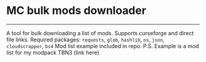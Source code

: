 # MC bulk mods downloader
-------------------------
A tool for bulk downloading a list of mods. Supports curseforge and direct file links.
Required packages: `requests`, `glob`, `hashlib`, `os`, `json`, `cloudscrapper`, `bs4`
Mod list example included in repo.
P.S. Example is a mod list for my modpack TBN3 (link here)

